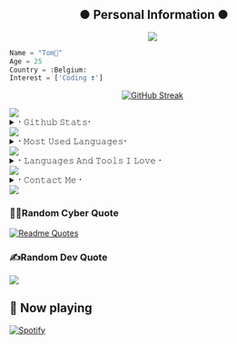 <h2 align="center"><b> 
 ● Personal Information ● 
</b></h2>

<p align="center">
  <img src="https://readme-typing-svg.herokuapp.com?color=%23F78366&size=25&width=600&height=100&lines=A+Passionate+developer+from+Belgium+%F0%9F%87%AE%F0%9F%87%B3;JS%2CPHP%2CSCSS%2CREACT%2C+BOOTSTRAP%E2%9D%A4%EF%B8%8F">
</p> 

```python
Name = "Tom👻"
Age = 25
Country = :Belgium:
Interest = ['Coding ❣️']
```

<p align="center">
  <a href="https://github.com/hackelite01">
    <img src="https://streak-stats.demolab.com?user=Xeless&theme=vision-friendly-dark" alt="GitHub Streak">
  </a>
</p>

<img src="https://user-images.githubusercontent.com/74038190/212284100-561aa473-3905-4a80-b561-0d28506553ee.gif" width="full">

<details>
<summary>⠂𝙶𝚒𝚝𝚑𝚞𝚋 𝚂𝚝𝚊𝚝𝚜⠂</summary>
<h2 align="center"><b>📔⠂𝙶𝚒𝚝𝚑𝚞𝚋 𝚂𝚝𝚊𝚝𝚜⠐📔
<br>
<br>
  
[![View count](https://visitcount.itsvg.in/api?id=Xeless&color=6&icon=0&pretty=true)](https://visitcount.itsvg.in/api?id=hackelite01)

![Github Trophy](https://github-trophies.vercel.app/?username=Xeless&theme=gruvbox)

![](http://github-profile-summary-cards.vercel.app/api/cards/profile-details?username=Xeless&theme=vision_friendly_dark)

![](http://github-profile-summary-cards.vercel.app/api/cards/repos-per-language?username=Xeless&theme=vision_friendly_dark) ![](http://github-profile-summary-cards.vercel.app/api/cards/most-commit-language?username=hackelite01&theme=vision_friendly_dark)

![](http://github-profile-summary-cards.vercel.app/api/cards/stats?username=Xeless&theme=vision_friendly_dark) ![](http://github-profile-summary-cards.vercel.app/api/cards/productive-time?username=hackelite01&theme=vision_friendly_dark&utcOffset=8)


 <br> 
  
</b></h2>  
</details>
<img src="https://user-images.githubusercontent.com/73097560/115834477-dbab4500-a447-11eb-908a-139a6edaec5c.gif">
<details>
<summary>⠂𝙼𝚘𝚜𝚝 𝚄𝚜𝚎𝚍 𝙻𝚊𝚗𝚐𝚞𝚊𝚐𝚎𝚜⠂</summary>
<h2 align="center"><b>📚⠂𝙼𝚘𝚜𝚝 𝚄𝚜𝚎𝚍 𝙻𝚊𝚗𝚐𝚞𝚊𝚐𝚎𝚜⠐📚
<br>
<br>
<a href="https://github-readme-stats.vercel.app/api/top-langs/?username=Xeless&layout=compact&theme=midnight-purple&hide=Css">
    <img width="60%" align="center" alt="Most Used Languages" src="https://github-readme-stats.vercel.app/api/top-langs/?username=Xeless&layout=compact&theme=midnight-purple&hide=Css" />
</a>
</b></h2>  
</details>

<img src="https://user-images.githubusercontent.com/74038190/212284100-561aa473-3905-4a80-b561-0d28506553ee.gif" width="full">


<details>
<summary>⠂𝙻𝚊𝚗𝚐𝚞𝚊𝚐𝚎𝚜 𝙰𝚗𝚍 𝚃𝚘𝚘𝚕𝚜 𝙸 𝙻𝚘𝚟𝚎⠐</summary>
<h2 align="center"><b>💓⠂𝙻𝚊𝚗𝚐𝚞𝚊𝚐𝚎𝚜 𝙰𝚗𝚍 𝚃𝚘𝚘𝚕𝚜 𝙸 𝙻𝚘𝚟𝚎⠐💓
  <br>
  <br>
 
<div align="center">
  <img src="https://cdn.jsdelivr.net/gh/devicons/devicon/icons/javascript/javascript-original.svg" height="40" alt="javascript logo"  />
  <img width="12" />
  <img src="https://cdn.jsdelivr.net/gh/devicons/devicon/icons/typescript/typescript-original.svg" height="40" alt="typescript logo"  />
  <img width="12" />
  <img src="https://cdn.jsdelivr.net/gh/devicons/devicon/icons/react/react-original.svg" height="40" alt="react logo"  />
  <img width="12" />
  <img src="https://cdn.jsdelivr.net/gh/devicons/devicon/icons/tailwindcss/tailwindcss-original-wordmark.svg" height="40" alt="tailwindcss logo"  />
  <img width="12" />
  <img src="https://cdn.jsdelivr.net/gh/devicons/devicon/icons/bootstrap/bootstrap-original.svg" height="40" alt="bootstrap logo"  />
  <img width="12" />
  <img src="https://cdn.jsdelivr.net/gh/devicons/devicon/icons/css3/css3-original.svg" height="40" alt="css3 logo"  />
  <img width="12" />
  <img src="https://cdn.jsdelivr.net/gh/devicons/devicon/icons/git/git-original.svg" height="40" alt="git logo"  />
  <img width="12" />
  <img src="https://cdn.jsdelivr.net/gh/devicons/devicon/icons/html5/html5-original.svg" height="40" alt="html5 logo"  />
  <img width="12" />
  <img src="https://cdn.jsdelivr.net/gh/devicons/devicon/icons/nodejs/nodejs-original.svg" height="40" alt="nodejs logo"  />
  <img width="12" />
  <img src="https://cdn.jsdelivr.net/gh/devicons/devicon/icons/npm/npm-original-wordmark.svg" height="40" alt="npm logo"  />
  <img width="12" />
  <img src="https://cdn.jsdelivr.net/gh/devicons/devicon/icons/sass/sass-original.svg" height="40" alt="sass logo"  />
  <img width="12" />
  <img src="https://cdn.jsdelivr.net/gh/devicons/devicon/icons/ubuntu/ubuntu-plain.svg" height="40" alt="ubuntu logo"  />
  <img width="12" />
  <img src="https://cdn.jsdelivr.net/gh/devicons/devicon/icons/vscode/vscode-original.svg" height="40" alt="vscode logo"  />
</div>

</b></h2>
</details>

<img src="https://user-images.githubusercontent.com/73097560/115834477-dbab4500-a447-11eb-908a-139a6edaec5c.gif">



<details>
<summary>⠂𝙲𝚘𝚗𝚝𝚊𝚌𝚝 𝙼𝚎⠐</summary>
<h2 align="center"><b>🤙⠂𝙲𝚘𝚗𝚝𝚊𝚌𝚝 𝙼𝚎⠐🤙
  <br>
  <br>
  
  
[![Gmail](https://img.shields.io/badge/Email-0072c6?style=for-the-badge&logo=Microsoft-Outlook&logoColor=Green)](mailto:tomdelintepro@gmail.com)

[![github](https://img.shields.io/badge/GitHub-0072c6?style=for-the-badge&logo=github)](https://github.com/Xeless)
</b></h2>
</details>
<img src="https://user-images.githubusercontent.com/74038190/212284100-561aa473-3905-4a80-b561-0d28506553ee.gif" width="full">



### 🧑‍💻Random Cyber Quote
[![Readme Quotes](https://github-readme-cyber-quotes.vercel.app/api?type=horizontal&theme=algolia&border=true)](https://github.com/hackelite01/github-readme-cyber-quotes)

### ✍️Random Dev Quote
![](https://quotes-github-readme.vercel.app/api?type=horizontal&theme=radical)

## 🎵 Now playing
[![Spotify](novatorem-gilt-one.vercel.app/api/spotify)](https://open.spotify.com/user/7hshaxawtkflhg4pd9pv97ene)







